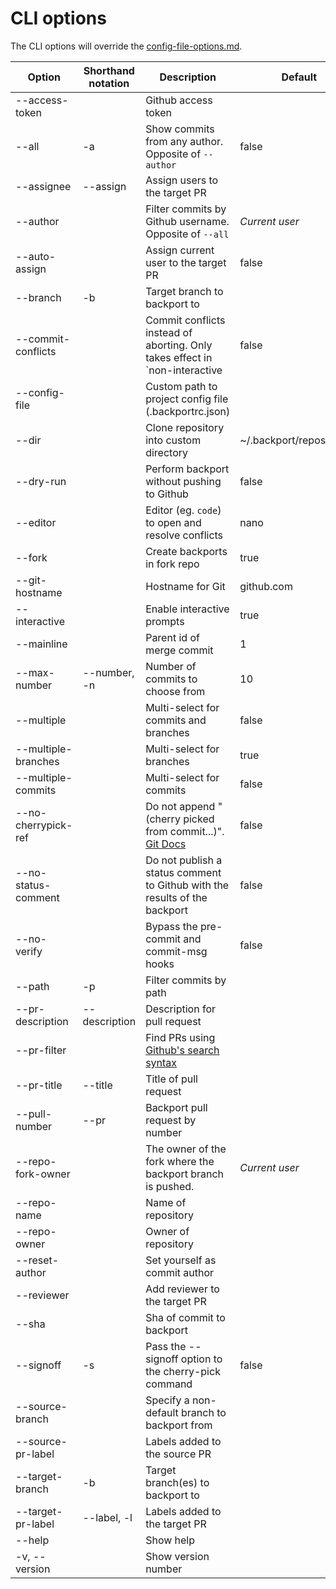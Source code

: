 # CLI options

The CLI options will override the [config-file-options.md](/docs/config-file-options.md).

| Option              | Shorthand notation | Description                                                                 | Default                   |
| ------------------- | ------------------ | --------------------------------------------------------------------------- | ------------------------- |
| --access-token      |                    | Github access token                                                         |                           |
| --all               | -a                 | Show commits from any author. Opposite of `--author`                        | false                     |
| --assignee          | --assign           | Assign users to the target PR                                               |                           |
| --author            |                    | Filter commits by Github username. Opposite of `--all`                      | _Current user_            |
| --auto-assign       |                    | Assign current user to the target PR                                        | false                     |
| --branch            | -b                 | Target branch to backport to                                                |                           |
| --commit-conflicts  |                    | Commit conflicts instead of aborting. Only takes effect in `non-interactive | false                     |
| --config-file       |                    | Custom path to project config file (.backportrc.json)                       |                           |
| --dir               |                    | Clone repository into custom directory                                      | ~/.backport/repositories/ |
| --dry-run           |                    | Perform backport without pushing to Github                                  | false                     |
| --editor            |                    | Editor (eg. `code`) to open and resolve conflicts                           | nano                      |
| --fork              |                    | Create backports in fork repo                                               | true                      |
| --git-hostname      |                    | Hostname for Git                                                            | github.com                |
| --interactive       |                    | Enable interactive prompts                                                  | true                      |
| --mainline          |                    | Parent id of merge commit                                                   | 1                         |
| --max-number        | --number, -n       | Number of commits to choose from                                            | 10                        |
| --multiple          |                    | Multi-select for commits and branches                                       | false                     |
| --multiple-branches |                    | Multi-select for branches                                                   | true                      |
| --multiple-commits  |                    | Multi-select for commits                                                    | false                     |
| --no-cherrypick-ref |                    | Do not append "(cherry picked from commit...)". [Git Docs][1]               | false                     |
| --no-status-comment |                    | Do not publish a status comment to Github with the results of the backport  | false                     |
| --no-verify         |                    | Bypass the pre-commit and commit-msg hooks                                  | false                     |
| --path              | -p                 | Filter commits by path                                                      |                           |
| --pr-description    | --description      | Description for pull request                                                |                           |
| --pr-filter         |                    | Find PRs using [Github's search syntax][2]                                  |                           |
| --pr-title          | --title            | Title of pull request                                                       |                           |
| --pull-number       | --pr               | Backport pull request by number                                             |                           |
| --repo-fork-owner   |                    | The owner of the fork where the backport branch is pushed.                  | _Current user_            |
| --repo-name         |                    | Name of repository                                                          |                           |
| --repo-owner        |                    | Owner of repository                                                         |                           |
| --reset-author      |                    | Set yourself as commit author                                               |                           |
| --reviewer          |                    | Add reviewer to the target PR                                               |                           |
| --sha               |                    | Sha of commit to backport                                                   |                           |
| --signoff           | -s                 | Pass the --signoff option to the cherry-pick command                        | false                     |
| --source-branch     |                    | Specify a non-default branch to backport from                               |                           |
| --source-pr-label   |                    | Labels added to the source PR                                               |                           |
| --target-branch     | -b                 | Target branch(es) to backport to                                            |                           |
| --target-pr-label   | --label, -l        | Labels added to the target PR                                               |                           |
| --help              |                    | Show help                                                                   |                           |
| -v, --version       |                    | Show version number                                                         |                           |

[1]: https://git-scm.com/docs/git-cherry-pick#Documentation/git-cherry-pick.txt--x
[2]: https://docs.github.com/en/search-github/getting-started-with-searching-on-github/understanding-the-search-syntax
